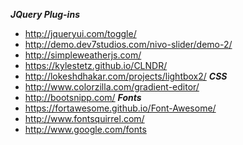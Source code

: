 ___JQuery Plug-ins___
- http://jqueryui.com/toggle/
- http://demo.dev7studios.com/nivo-slider/demo-2/
- http://simpleweatherjs.com/
- https://kylestetz.github.io/CLNDR/
- http://lokeshdhakar.com/projects/lightbox2/
___CSS___
- http://www.colorzilla.com/gradient-editor/
- http://bootsnipp.com/
___Fonts___
- https://fortawesome.github.io/Font-Awesome/
- http://www.fontsquirrel.com/
- http://www.google.com/fonts
